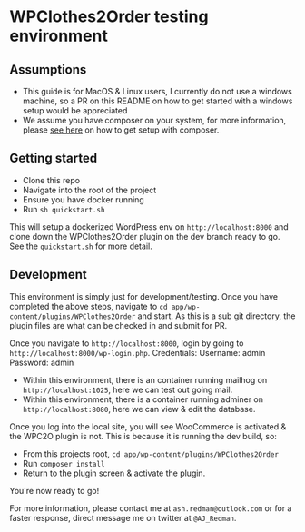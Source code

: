 # WPClothes2Order testing environment

## Assumptions

-   This guide is for MacOS & Linux users, I currently do not use a windows machine, so a PR on this README on how to get started with a windows setup would be appreciated
-   We assume you have composer on your system, for more information, please [see here](https://getcomposer.org/doc/00-intro.md) on how to get setup with composer.

## Getting started

-   Clone this repo
-   Navigate into the root of the project
-   Ensure you have docker running
-   Run `sh quickstart.sh`

This will setup a dockerized WordPress env on `http://localhost:8000` and clone down the WPClothes2Order plugin on the dev branch ready to go.
See the `quickstart.sh` for more detail.

## Development

This environment is simply just for development/testing. Once you have completed the above steps, navigate to `cd app/wp-content/plugins/WPClothes2Order` and start.
As this is a sub git directory, the plugin files are what can be checked in and submit for PR.

Once you navigate to `http://localhost:8000`, login by going to `http://localhost:8000/wp-login.php`.
Credentials:
Username: admin
Password: admin

-   Within this environment, there is an container running mailhog on `http://localhost:1025`, here we can test out going mail.
-   Within this environment, there is a container running adminer on `http://localhost:8080`, here we can view & edit the database.

Once you log into the local site, you will see WooCommerce is activated & the WPC2O plugin is not. This is because it is running the dev build, so:

-   From this projects root, `cd app/wp-content/plugins/WPClothes2Order`
-   Run `composer install`
-   Return to the plugin screen & activate the plugin.

You're now ready to go!

For more information, please contact me at `ash.redman@outlook.com` or for a faster response, direct message me on twitter at `@AJ_Redman`.
